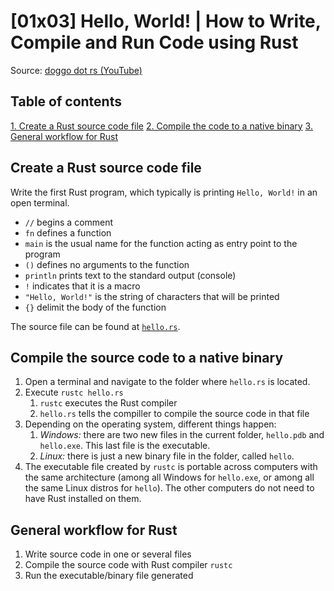 # [01x03] Hello, World! | How to Write, Compile and Run Code using Rust

Source: [doggo dot rs (YouTube)](https://www.youtube.com/watch?v=ztRX_q_cXUI)

## Table of contents

[1. Create a Rust source code file](#create-a-rust-source-code-file)
[2. Compile the code to a native binary](#compile-the-source-code-to-a-native-binary)
[3. General workflow for Rust](#general-workflow-for-rust)

## Create a Rust source code file

Write the first Rust program, which typically is printing `Hello, World!` in an
open terminal.

- `//` begins a comment
- `fn` defines a function
- `main` is the usual name for the function acting as entry point to the program
- `()` defines no arguments to the function
- `println` prints text to the standard output (console)
- `!` indicates that it is a macro
- `"Hello, World!"` is the string of characters that will be printed
- `{}` delimit the body of the function

The source file can be found at [`hello.rs`](hello.rs).

## Compile the source code to a native binary

1. Open a terminal and navigate to the folder where `hello.rs` is located.
2. Execute `rustc hello.rs`
   1. `rustc` executes the Rust compiler
   2. `hello.rs` tells the compiller to compile the source code in that file
3. Depending on the operating system, different things happen:
   1. *Windows:* there are two new files in the current folder, `hello.pdb` and
    `hello.exe`. This last file is the executable.
   2. *Linux:* there is just a new binary file in the folder, called `hello`.
4. The executable file created by `rustc` is portable across computers with
   the same architecture (among all Windows for `hello.exe`, or among all the
   same Linux distros for `hello`). The other computers do not need to have
   Rust installed on them.

## General workflow for Rust

1. Write source code in one or several files
2. Compile the source code with Rust compiler `rustc`
3. Run the executable/binary file generated
